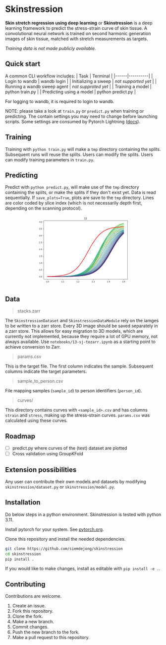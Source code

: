 <!---
    Skinstression: skin stretch regression using deep learning
	Copyright (C) 2024  Siem de Jong
    See LICENSE for full license.
-->
# Skinstression

**Skin stretch regression using deep learning** or **Skinstression** is a deep learning framework to predict the stress-strain curve of skin tissue.
A convolutional neural network is trained on second harmonic generation images of skin tissue, matched with stretch measurements as targets.

*Training data is not made publicly available.*

## Quick start
A common CLI workflow includes:
| Task | Terminal |
|------|----------|
| Login to wandb | wandb login |
| Initializing a sweep | *not supported yet* |
| Running a wandb sweep agent | *not supproted yet* |
| Training a model | python train.py |
| Predicting using a model | python predict.py |

For logging to wandb, it is required to login to wandb.

NOTE: please take a look at `train.py` or `predict.py` when training or predicting.
The contain settings you may need to change before launching scripts.
Some settings are consumed by Pytorch Lightning ([docs](https://lightning.ai/docs/pytorch/stable/)).

## Training
Training with `python train.py` will make a `tmp` directory containing the splits.
Subsequent runs will reuse the splits.
Users can modify the splits.
Users can modify training parameters in `train.py`.

## Predicting
Predict with `python predict.py`, will make use of the `tmp` directory containing the splits, or make the splits if they don't exist yet.
Data is read sequentially.
If `save_plots=True`, plots are save to the `tmp` directory.
Lines are color coded by slice index (which is not necessarily depth first, depending on the scanning protocol).

<center><img src="images/example_output.png" width="300" center=True></center>

## Data
> stacks.zarr

The `SkinstressionDataset` and `SkinstressionDataModule` rely on the iamges to be written to a zarr store.
Every 3D image should be saved separately in a zarr store.
This allows for easy migration to 3D models, which are currently not implemented, because they require a lot of GPU memory, not always available.
Use `notebooks/13-sj-tozarr.ipynb` as a starting point to achieve conversion to Zarr.

> params.csv

This is the target file.
The first column indicates the sample.
Subsequent columns indicate the target parameters.

> sample_to_person.csv

File mapping samples (`sample_id`) to person identifiers (`person_id`).

> curves/

This directory contains curves with `<sample_id>.csv` and has columns `strain` and `stress`, making up the stress-strain curves.
`params.csv` was calculated using these curves.


## Roadmap
- [ ] predict.py where curves of the (test) dataset are plotted
- [ ] Cross validation using GroupKFold

## Extension possibilities
Any user can contribute their own models and datasets by modifying `skinstression/dataset.py` or `skinstression/model.py`.

## Installation
Do below steps in a python environment.
Skinstression is tested with python 3.11.

Install pytorch for your system.
See [pytorch.org](https://pytorch.org/get-started/locally/).

Clone this repository and install the needed dependencies.
```sh
git clone https://github.com/siemdejong/skinstression
cd skinstression
pip install .
```

If you would like to make changes, install as editable with `pip install -e .`.

## Contributing
Contributions are welcome.

1. Create an issue.
1. Fork this repository.
1. Clone the fork.
1. Make a new branch.
1. Commit changes.
1. Push the new branch to the fork.
1. Make a pull request to this repository.
